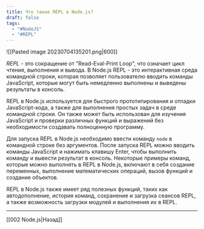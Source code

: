 ```yaml
---
title: Что такое REPL в Node.js?
draft: false
tags:
  - "#NodeJS"
  - "#REPL"
---
```

![[Pasted image 20230704135201.png|600]]

_REPL_ - это сокращение от "Read-Eval-Print Loop", что означает цикл чтения, выполнения и вывода. В Node.js REPL - это интерактивная среда командной строки, которая позволяет пользователю вводить команды JavaScript, которые могут быть немедленно выполнены и выведены результаты в консоль.

REPL в Node.js используется для быстрого прототипирования и отладки JavaScript-кода, а также для выполнения простых задач в среде командной строки. Он также может быть использован для изучения JavaScript и проверки различных функций и выражений без необходимости создавать полноценную программу.

Для запуска REPL в Node.js необходимо ввести команду `node` в командной строке без аргументов. После запуска REPL можно вводить команды JavaScript и нажимать клавишу Enter, чтобы выполнить команду и вывести результат в консоль. Некоторые примеры команд, которые можно выполнять в REPL в Node.js, включают в себя создание переменных, выполнение математических операций, вызов функций и создание объектов.

REPL в Node.js также имеет ряд полезных функций, таких как автодополнение, история команд, сохранение и загрузка сеансов REPL, а также возможность загрузки модулей и выполнения их в REPL.

---

[[002 Node.js|Назад]]